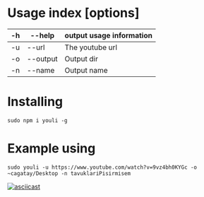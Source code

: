 # Usage index [options]

| -h | --help   | output usage information |
|----|----------|--------------------------|
| -u | --url    | The youtube url          |
| -o | --output | Output dir               |
| -n | --name   | Output name              |


# Installing
```
sudo npm i youli -g
```

# Example using

```
sudo youli -u https://www.youtube.com/watch?v=9vz4bh0KYGc -o ~cagatay/Desktop -n tavuklariPisirmisem
```


[![asciicast](https://asciinema.org/a/1s9ildez88fp53i8ucw6yuvyo)](https://asciinema.org/a/1s9ildez88fp53i8ucw6yuvyo)
